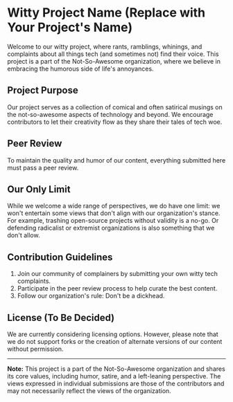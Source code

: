 # Witty Project Name (Replace with Your Project's Name)

Welcome to our witty project, where rants, ramblings, whinings, and complaints about all things tech (and sometimes not) find their voice. This project is a part of the Not-So-Awesome organization, where we believe in embracing the humorous side of life's annoyances.

## Project Purpose
Our project serves as a collection of comical and often satirical musings on the not-so-awesome aspects of technology and beyond. We encourage contributors to let their creativity flow as they share their tales of tech woe.

## Peer Review
To maintain the quality and humor of our content, everything submitted here must pass a peer review.

## Our Only Limit
While we welcome a wide range of perspectives, we do have one limit: we won't entertain some views that don't align with our organization's stance. For example, trashing open-source projects without validity is a no-go. Or defending radicalist or extremist organizations is also something that we don't allow.

## Contribution Guidelines
1. Join our community of complainers by submitting your own witty tech complaints.
2. Participate in the peer review process to help curate the best content.
3. Follow our organization's rule: Don't be a dickhead.

## License (To Be Decided)
We are currently considering licensing options. However, please note that we do not support forks or the creation of alternate versions of our content without permission.

---

**Note:** This project is a part of the Not-So-Awesome organization and shares its core values, including humor, satire, and a left-leaning perspective. The views expressed in individual submissions are those of the contributors and may not necessarily reflect the views of the organization.

